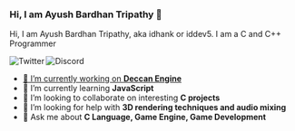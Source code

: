### Hi, I am Ayush Bardhan Tripathy 👋
Hi, I am Ayush Bardhan Tripathy, aka idhank or iddev5. I am a C and C++ Programmer

<a href="https://twitter.com/iddev5">
<img align="left" alt="Twitter" src="https://github.com/iddev5/iddev5/twitter.png">
</a>

<a href="https://discord.gg/bNwnxwn">
<img align="left" alt="Discord" src="https://github.com/iddev5/iddev5/discord.png">
<br>

- 🔭 I’m currently working on **[Deccan Engine](https://github.com/iddev5/DeccanEngine)**
- 🌱 I’m currently learning **JavaScript**
- 👯 I’m looking to collaborate on interesting **C projects**
- 🤔 I’m looking for help with **3D rendering techniques and audio mixing**
- 💬 Ask me about **C Language, Game Engine, Game Development**
